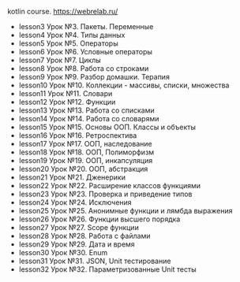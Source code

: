 kotlin course.
https://webrelab.ru/

* lesson3 Урок №3. Пакеты. Переменные
* lesson4 Урок №4. Типы данных
* lesson5 Урок №5. Операторы
* lesson6 Урок №6. Условные операторы
* lesson7 Урок №7. Циклы
* lesson8 Урок №8. Работа со строками
* lesson9 Урок №9. Разбор домашки. Терапия
* lesson10 Урок №10. Коллекции - массивы, списки, множества
* lesson11 Урок №11. Словари
* lesson12 Урок №12. Функции
* lesson13 Урок №13. Работа со списками
* lesson14 Урок №14. Работа со словарями
* lesson15 Урок №15. Основы ООП. Классы и объекты
* lesson16 Урок №16. Ретроспектива
* lesson17 Урок №17. ООП, наследование
* lesson18 Урок №18. ООП, Полиморфизм
* lesson19 Урок №19. ООП, инкапсуляция
* lesson20 Урок №20. ООП, абстракция
* lesson21 Урок №21. Дженерики
* lesson22 Урок №22. Расширение классов функциями
* lesson23 Урок №23. Проверка и приведение типов
* lesson24 Урок №24. Исключения
* lesson25 Урок №25. Анонимные функции и лямбда выражения
* lesson26 Урок №26. Функции высшего порядка
* lesson27 Урок №27. Scope функции
* lesson28 Урок №28. Работа с файлами
* lesson29 Урок №29. Дата и время
* lesson30 Урок №30. Enum
* lesson31 Урок №31. JSON, Unit тестирование
* lesson32 Урок №32. Параметризованные Unit тесты